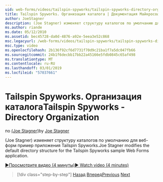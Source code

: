 ```yaml
---
uid: web-forms/videos/tailspin-spyworks/tailspin-spyworks-directory-organization
title: Tailspin Spyworks. Организация каталога | Документация Майкрософт
author: JoeStagner
description: (Joe Stagner) изменяет структуру каталогов по умолчанию для веб-форм пример приложения Tailspin Spyworks.
ms.author: riande
ms.date: 05/12/2010
ms.assetid: bec45728-da0d-4876-a92e-5eea3e52c868
msc.legacyurl: /web-forms/videos/tailspin-spyworks/tailspin-spyworks-directory-organization
msc.type: video
ms.openlocfilehash: 2b136f92cf6d7731f70d9c21ba1f7a5dc047fb66
ms.sourcegitcommit: 24b1f6decbb17bb22a45166e5fdb0845c65af498
ms.translationtype: MT
ms.contentlocale: ru-RU
ms.lasthandoff: 03/01/2019
ms.locfileid: "57037661"
---
```

<a name="tailspin-spyworks---directory-organization"></a><span data-ttu-id="823df-103">Tailspin Spyworks. Организация каталога</span><span class="sxs-lookup"><span data-stu-id="823df-103">Tailspin Spyworks - Directory Organization</span></span>
====================
<span data-ttu-id="823df-104">по [(Joe Stagner)](https://github.com/JoeStagner)</span><span class="sxs-lookup"><span data-stu-id="823df-104">by [Joe Stagner](https://github.com/JoeStagner)</span></span>

<span data-ttu-id="823df-105">(Joe Stagner) изменяет структуру каталогов по умолчанию для веб-форм пример приложения Tailspin Spyworks.</span><span class="sxs-lookup"><span data-stu-id="823df-105">Joe Stagner modifies the default directory structure for the Tailspin Spyworks sample Web Forms application.</span></span>

[<span data-ttu-id="823df-106">&#9654;Просмотрите видео (4 минуты)</span><span class="sxs-lookup"><span data-stu-id="823df-106">&#9654; Watch video (4 minutes)</span></span>](https://channel9.msdn.com/Blogs/ASP-NET-Site-Videos/tailspin-spyworks-directory-organization)

> [!div class="step-by-step"]
> <span data-ttu-id="823df-107">[Назад](tailspin-spyworks-intro-ui-and-edm.md)
> [Вперед](tailspin-spyworks-category-menu.md)</span><span class="sxs-lookup"><span data-stu-id="823df-107">[Previous](tailspin-spyworks-intro-ui-and-edm.md)
[Next](tailspin-spyworks-category-menu.md)</span></span>

